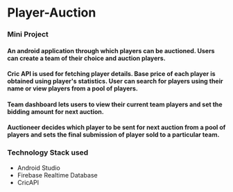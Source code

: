 # Player-Auction
### Mini Project
#### An android application through which players can be auctioned. Users can create a team of their choice and auction players.
#### Cric API is used for fetching player details. Base price of each player is obtained using player's statistics. User can search for players using their name or view players from a pool of players.
#### Team dashboard lets users to view their current team players and set the bidding amount for next auction.
#### Auctioneer decides which player to be sent for next auction from a pool of players and sets the final submission of player sold to a particular team.
### Technology Stack used
+ Android Studio
+ Firebase Realtime Database
+ CricAPI
